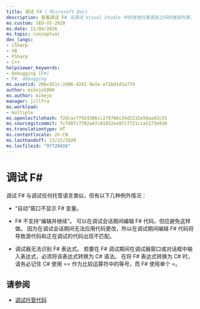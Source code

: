 ```yaml
---
title: 调试 F# | Microsoft Docs
description: 查看调试 F# 与调试 Visual Studio 中的其他托管语言之间的差异列表。
ms.custom: SEO-VS-2020
ms.date: 11/04/2016
ms.topic: conceptual
dev_langs:
- CSharp
- VB
- FSharp
- C++
helpviewer_keywords:
- Debugging [F#]
- F#, debugging
ms.assetid: 20bcd51c-2d06-4281-9a1e-ef2b91d1a779
author: mikejo5000
ms.author: mikejo
manager: jillfra
ms.workload:
- multiple
ms.openlocfilehash: f2dcacff924386cc279708c34d2232e50aa92c55
ms.sourcegitcommit: fcfd0fc7702a47c81832ea97cf721cca5173e930
ms.translationtype: HT
ms.contentlocale: zh-CN
ms.lasthandoff: 12/22/2020
ms.locfileid: "97728416"
---
```

# <a name="debugging-f"></a>调试 F\#
调试 F# 与调试任何托管语言类似，但有以下几种例外情况：

- “自动”窗口不显示 F# 变量。

- F# 不支持“编辑并继续”。 可以在调试会话期间编辑 F# 代码，但应避免这样做。 因为在调试会话期间无法应用代码更改，所以在调试期间编辑 F# 代码将导致源代码和正在调试的代码出现不匹配。

- 调试器无法识别 F# 表达式。 若要在 F# 调试期间在调试器窗口或对话框中输入表达式，必须将该表达式转换为 C# 语法。 在将 F# 表达式转换为 C# 时，请务必记住 C# 使用 == 作为比较运算符中的等号，而 F# 使用单个 =。

## <a name="see-also"></a>请参阅
- [调试托管代码](../debugger/debugging-managed-code.md)
